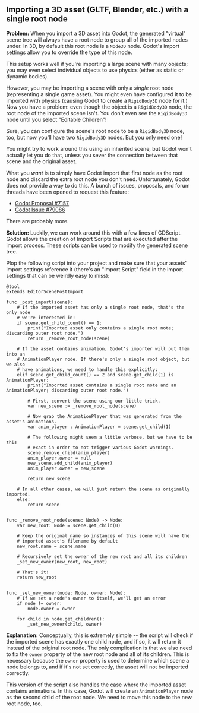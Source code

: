 ## Importing a 3D asset (GLTF, Blender, etc.) with a single root node

**Problem:** When you import a 3D asset into Godot, the generated "virtual" scene tree will always have a root node to group all of the imported nodes under. In 3D, by default this root node is a `Node3D` node. Godot's import settings allow you to override the type of this node.

This setup works well if you're importing a large scene with many objects; you may even select individual objects to use physics (either as static or dynamic bodies).

However, you may be importing a scene with only a _single_ root node (representing a single game asset). You might even have configured it to be imported with physics (causing Godot to create a `RigidBody3D` node for it.) Now you have a problem: even though the object is a `RigidBody3D` node, the root node of the imported scene isn't. You don't even see the `RigidBody3D` node until you select "Editable Children"!

Sure, you can configure the scene's root node to be a `RigidBody3D` node, too, but now you'll have two `RigidBody3D` nodes. But you only need one!

You might try to work around this using an inherited scene, but Godot won't actually let you do that, unless you sever the connection between that scene and the original asset.

What you _want_ is to simply have Godot import that first node as the root node and discard the extra root node you don't need. Unfortunately, Godot does not provide a way to do this. A bunch of issues, proposals, and forum threads have been opened to request this feature: 

- [Godot Proposal #7157](https://github.com/godotengine/godot-proposals/discussions/7157)
- [Godot Issue #79086](https://github.com/godotengine/godot/issues/79086)

There are probably more.

**Solution:** Luckily, we can work around this with a few lines of GDScript. Godot allows the creation of Import Scripts that are executed after the import process. These scripts can be used to modify the generated scene tree.

Plop the following script into your project and make sure that your assets' import settings reference it (there's an "Import Script" field in the import settings that can be weirdly easy to miss):

```gdscript
@tool
extends EditorScenePostImport

func _post_import(scene):
	# If the imported asset has only a single root node, that's the only node
	# we're interested in:
	if scene.get_child_count() == 1:
		print("Imported asset only contains a single root note; discarding outer root node.")
		return _remove_root_node(scene)
		
	# If the asset contains animation, Godot's importer will put them into an
	# AnimationPlayer node. If there's only a single root object, but we also
	# have animations, we need to handle this explicitly:
	elif scene.get_child_count() == 2 and scene.get_child(1) is AnimationPlayer:
		print("Imported asset contains a single root note and an AnimationPlayer; discarding outer root node.")
		
		# First, convert the scene using our little trick.
		var new_scene := _remove_root_node(scene)
		
		# Now grab the AnimationPlayer that was generated from the asset's animations.
		var anim_player : AnimationPlayer = scene.get_child(1)
		
		# The following might seem a little verbose, but we have to be this 
		# exact in order to not trigger various Godot warnings.
		scene.remove_child(anim_player)
		anim_player.owner = null
		new_scene.add_child(anim_player)
		anim_player.owner = new_scene
		
		return new_scene
		
	# In all other cases, we will just return the scene as originally imported.
	else:
		return scene


func _remove_root_node(scene: Node) -> Node:
	var new_root: Node = scene.get_child(0)

	# Keep the original name so instances of this scene will have the
	# imported asset's filename by default
	new_root.name = scene.name

	# Recursively set the owner of the new root and all its children
	_set_new_owner(new_root, new_root)

	# That's it!
	return new_root
	

func _set_new_owner(node: Node, owner: Node):
	# If we set a node's owner to itself, we'll get an error
	if node != owner:
		node.owner = owner

	for child in node.get_children():
		_set_new_owner(child, owner)
```

**Explanation:** Conceptually, this is extremely simple -- the script will check if the imported scene has exactly one child node, and if so, it will return it instead of the original root node. The only complication is that we also need to fix the `owner` property of the new root node and all of its children. This is necessary because the `owner` property is used to determine which scene a node belongs to, and if it's not set correctly, the asset will not be imported correctly.

This version of the script also handles the case where the imported asset contains animations. In this case, Godot will create an `AnimationPlayer` node as the second child of the root node. We need to move this node to the new root node, too.
